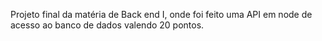 Projeto final da matéria de Back end I, onde foi feito uma API em node de acesso ao banco de dados valendo 20 pontos.
